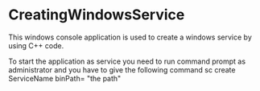 # CreatingWindowsService
This windows console application is used to create a windows service by using C++ code.

To start the application as service you need to run command prompt as administrator and you have to give the following command
sc create ServiceName binPath= "the path"
